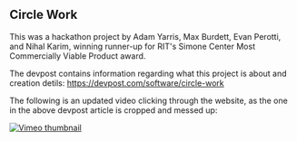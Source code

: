 ## Circle Work

This was a hackathon project by Adam Yarris, Max Burdett, Evan Perotti, and Nihal Karim, winning runner-up for RIT's Simone Center Most Commercially Viable Product award.

The devpost contains information regarding what this project is about and creation detils: https://devpost.com/software/circle-work

The following is an updated video clicking through the website, as the one in the above devpost article is cropped and messed up:

[![Vimeo thumbnail](https://i.vimeocdn.com/video/1394012612-3bfc6cbd042e99588e557b4cfa102ff977b6826396c27c5345a911366e4e73a2-d_640.png)](https://vimeo.com/688209449)
